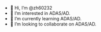 - 👋 Hi, I’m @zh60232
- 👀 I’m interested in ADAS/AD.
- 🌱 I’m currently learning ADAS/AD.
- 💞️ I’m looking to collaborate on ADAS/AD.

<!---
zh60232/zh60232 is a ✨ special ✨ repository because its `README.md` (this file) appears on your GitHub profile.
You can click the Preview link to take a look at your changes.
--->
